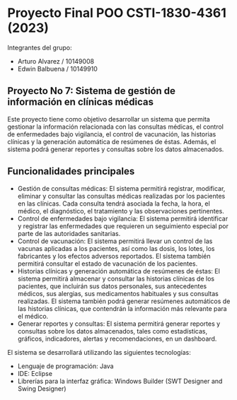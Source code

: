 # Proyecto Final POO CSTI-1830-4361 (2023)
Integrantes del grupo:
- Arturo Alvarez / 10149008
- Edwin Balbuena / 10149910


## Proyecto No 7: Sistema de gestión de información en clínicas médicas

Este proyecto tiene como objetivo desarrollar un sistema que permita gestionar la información relacionada con las consultas médicas, el control de enfermedades bajo vigilancia, el control de vacunación, las historias clínicas y la generación automática de resúmenes de éstas. Además, el sistema podrá generar reportes y consultas sobre los datos almacenados.

## Funcionalidades principales

- Gestión de consultas médicas: El sistema permitirá registrar, modificar, eliminar y consultar las consultas médicas realizadas por los pacientes en las clínicas. Cada consulta tendrá asociada la fecha, la hora, el médico, el diagnóstico, el tratamiento y las observaciones pertinentes.
- Control de enfermedades bajo vigilancia: El sistema permitirá identificar y registrar las enfermedades que requieren un seguimiento especial por parte de las autoridades sanitarias.
- Control de vacunación: El sistema permitirá llevar un control de las vacunas aplicadas a los pacientes, así como las dosis, los lotes, los fabricantes y los efectos adversos reportados. El sistema también permitirá consultar el estado de vacunación de los pacientes.
- Historias clínicas y generación automática de resúmenes de éstas: El sistema permitirá almacenar y consultar las historias clínicas de los pacientes, que incluirán sus datos personales, sus antecedentes médicos, sus alergias, sus medicamentos habituales y sus consultas realizadas. El sistema también podrá generar resúmenes automáticos de las historias clínicas, que contendrán la información más relevante para el médico.
- Generar reportes y consultas: El sistema permitirá generar reportes y consultas sobre los datos almacenados, tales como estadísticas, gráficos, indicadores, alertas y recomendaciones, en un dashboard.

El sistema se desarrollará utilizando las siguientes tecnologías:

- Lenguaje de programación: Java
- IDE: Eclipse
- Librerías para la interfaz gráfica: Windows Builder (SWT Designer and Swing Designer)
